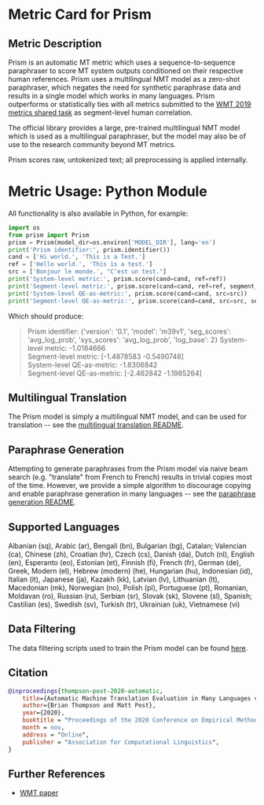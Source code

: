 # Metric Card for Prism


## Metric Description
Prism is an automatic MT metric which uses a sequence-to-sequence paraphraser to score MT system outputs conditioned on their respective
human references.  Prism uses a multilingual NMT model as a zero-shot paraphraser, which negates the need for synthetic paraphrase data and
results in a single model which works in many languages.
Prism outperforms or statistically ties with all metrics submitted to the [WMT 2019 metrics shared task](https://www.aclweb.org/anthology/W19-5302/) as segment-level human correlation.

The official library provides a large, pre-trained multilingual NMT model which is used as a multilingual paraphraser, but the model may also be of use to the research community beyond MT metrics.

Prism scores raw, untokenized text; all preprocessing is applied internally.

# Metric Usage: Python Module

All functionality is also available in Python, for example:

```python
import os
from prism import Prism
prism = Prism(model_dir=os.environ['MODEL_DIR'], lang='en')
print('Prism identifier:', prism.identifier())
cand = ['Hi world.', 'This is a Test.']
ref = ['Hello world.', 'This is a test.']
src = ['Bonjour le monde.', "C'est un test."]
print('System-level metric:', prism.score(cand=cand, ref=ref))
print('Segment-level metric:', prism.score(cand=cand, ref=ref, segment_scores=True))
print('System-level QE-as-metric:', prism.score(cand=cand, src=src))
print('Segment-level QE-as-metric:', prism.score(cand=cand, src=src, segment_scores=True))
```

Which should produce:

>Prism identifier: {'version': '0.1', 'model': 'm39v1', 'seg_scores': 'avg_log_prob', 'sys_scores': 'avg_log_prob', 'log_base': 2}
>System-level metric: -1.0184666  
>Segment-level metric: [-1.4878583 -0.5490748]  
>System-level QE-as-metric: -1.8306842  
>Segment-level QE-as-metric: [-2.462842  -1.1985264]  

## Multilingual Translation
The Prism model is simply a multilingual NMT model, and can be used for translation --  see the [multilingual translation README](translation/README.md).

## Paraphrase Generation

Attempting to generate paraphrases from the Prism model via naive beam search
(e.g. "translate" from French to French) results in trivial copies most of the time.
However, we provide a simple algorithm to discourage copying
and enable paraphrase generation in many languages -- see the [paraphrase generation README](paraphrase_generation/README.md).


## Supported Languages

Albanian (sq), Arabic (ar), Bengali (bn), Bulgarian (bg), 
Catalan; Valencian (ca), Chinese (zh), Croatian (hr), Czech (cs), 
Danish (da), Dutch (nl), English (en), Esperanto (eo), Estonian (et),
Finnish (fi),  French (fr), German (de), Greek, Modern (el),
Hebrew (modern) (he),  Hungarian (hu), Indonesian (id), Italian (it),
Japanese (ja), Kazakh (kk), Latvian (lv), Lithuanian (lt), Macedonian (mk),
Norwegian (no), Polish (pl), Portuguese (pt), Romanian, Moldavan (ro),
Russian (ru), Serbian (sr), Slovak (sk), Slovene (sl), Spanish; Castilian (es),
Swedish (sv), Turkish (tr), Ukrainian (uk), Vietnamese (vi)

## Data Filtering

The data filtering scripts used to train the Prism model can be found [here](https://github.com/thompsonb/prism_bitext_filter).

## Citation
```bibtex
@inproceedings{thompson-post-2020-automatic,
    title={Automatic Machine Translation Evaluation in Many Languages via Zero-Shot Paraphrasing},
    author={Brian Thompson and Matt Post},
    year={2020},
    booktitle = "Proceedings of the 2020 Conference on Empirical Methods in Natural Language Processing (EMNLP)",
    month = nov,
    address = "Online",
    publisher = "Association for Computational Linguistics",
}
```

## Further References
- [WMT paper](https://aclanthology.org/2020.wmt-1.67/)
